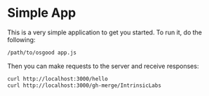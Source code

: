 # Simple App

This is a very simple application to get you started. To run it, do the
following:

```sh
/path/to/osgood app.js
```

Then you can make requests to the server and receive responses:

```sh
curl http://localhost:3000/hello
curl http://localhost:3000/gh-merge/IntrinsicLabs
```
